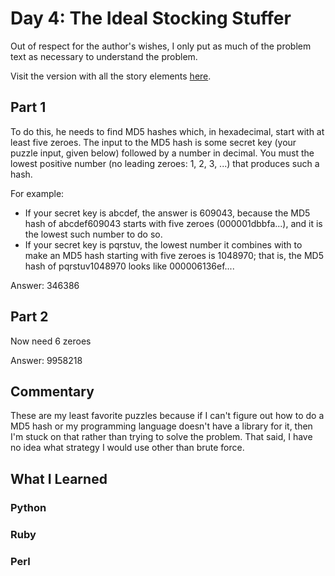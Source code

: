 # Day 4: The Ideal Stocking Stuffer

Out of respect for the author's wishes, I only put as much of the problem text as necessary to understand the problem.

Visit the version with all the story elements [here](https://adventofcode.com/2015/day/4).

## Part 1

To do this, he needs to find MD5 hashes which, in hexadecimal, start with at least five zeroes. The input to the MD5 hash is some secret key (your puzzle input, given below) followed by a number in decimal. You must the lowest positive number (no leading zeroes: 1, 2, 3, ...) that produces such a hash.

For example:

- If your secret key is abcdef, the answer is 609043, because the MD5 hash of abcdef609043 starts with five zeroes (000001dbbfa...), and it is the lowest such number to do so.
- If your secret key is pqrstuv, the lowest number it combines with to make an MD5 hash starting with five zeroes is 1048970; that is, the MD5 hash of pqrstuv1048970 looks like 000006136ef....

Answer: 346386

## Part 2

Now need 6 zeroes

Answer: 9958218

## Commentary

These are my least favorite puzzles because if I can't figure out how to do a MD5 hash or my programming language doesn't have a library for it, then I'm stuck on that rather than trying to solve the problem. That said, I have no idea what strategy I would use other than brute force. 


## What I Learned

### Python

### Ruby

### Perl